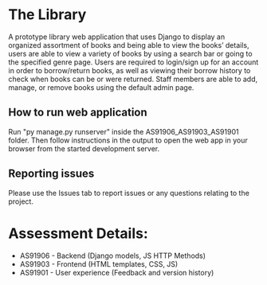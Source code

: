 # The Library
A prototype library web application that uses Django to display an organized assortment of books and being able to view the books’ details, users are able to view a variety of books by using a search bar or going to the specified genre page. Users are required to login/sign up for an account in order to borrow/return books, as well as viewing their borrow history to check when books can be or were returned. Staff members are able to add, manage, or remove books using the default admin page.

## How to run web application
Run "py manage.py runserver" inside the AS91906_AS91903_AS91901 folder. Then follow instructions in the output to open the web app in your browser from the started development server.

## Reporting issues
Please use the Issues tab to report issues or any questions relating to the project.

# Assessment Details:
- AS91906 - Backend (Django models, JS HTTP Methods)
- AS91903 - Frontend (HTML templates, CSS, JS)
- AS91901 - User experience (Feedback and version history)